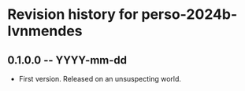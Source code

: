 # Revision history for perso-2024b-Ivnmendes

## 0.1.0.0 -- YYYY-mm-dd

* First version. Released on an unsuspecting world.
